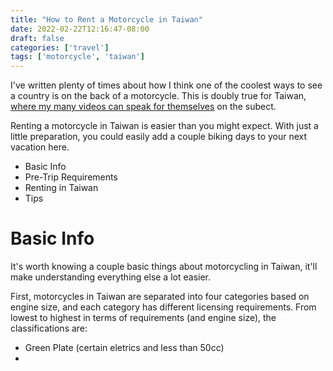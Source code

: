 ```yaml
---
title: "How to Rent a Motorcycle in Taiwan"
date: 2022-02-22T12:16:47-08:00
draft: false
categories: ['travel']
tags: ['motorcycle', 'taiwan']
---
```


I've written plenty of times about how I think one of the coolest ways to see a country is on the back of a motorcycle. This is doubly true for Taiwan, [where my many videos can speak for themselves](https://www.youtube.com/playlist?list=PLz49KNOFH8-lqwB-NBCHrUlYTyn6ij57Q) on the subect.

Renting a motorcycle in Taiwan is easier than you might expect. With just a little preparation, you could easily add a couple biking days to your next vacation here.

* Basic Info
* Pre-Trip Requirements
* Renting in Taiwan
* Tips

# Basic Info

It's worth knowing a couple basic things about motorcycling in Taiwan, it'll make understanding everything else a lot easier.

First, motorcycles in Taiwan are separated into four categories based on engine size, and each category has different licensing requirements. From lowest to highest in terms of requirements (and engine size), the classifications are:

* Green Plate (certain eletrics and less than 50cc)
*
